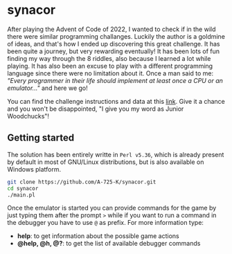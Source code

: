 # synacor

After playing the Advent of Code of 2022, I wanted to check if in
the wild there were similar programming challanges. Luckily the
author is a goldmine of ideas, and that's how I ended up discovering
this great challenge. It has been quite a journey, but very rewarding
eventually! It has been lots of fun finding my way through the 8
riddles, also because I learned a lot while playing. It has also been
an excuse to play with a different programming language since there
were no limitation about it. Once a man said to me: _"Every
programmer in their life should implement at least once a CPU or an
emulator..."_ and here we go!

You can find the challenge instructions and data at this
[link](https://challenge.synacor.com/). Give it a chance and you
won't be disappointed, "I give you my word as Junior Woodchucks"!

## Getting started
The solution has been entirely writte in `Perl v5.36`, which is
already present by default in most of GNU/Linux distributions, but
is also available on Windows platform.

```bash
git clone https://github.com/A-725-K/synacor.git
cd synacor
./main.pl
```

Once the emulator is started you can provide commands for the game
by just typing them after the prompt `>` while if you want to run a
command in the debugger you have to use `@` as prefix. For more
information type:
- **help**: to get information about the possible game actions
- **@help, @h, @?**: to get the list of available debugger commands
